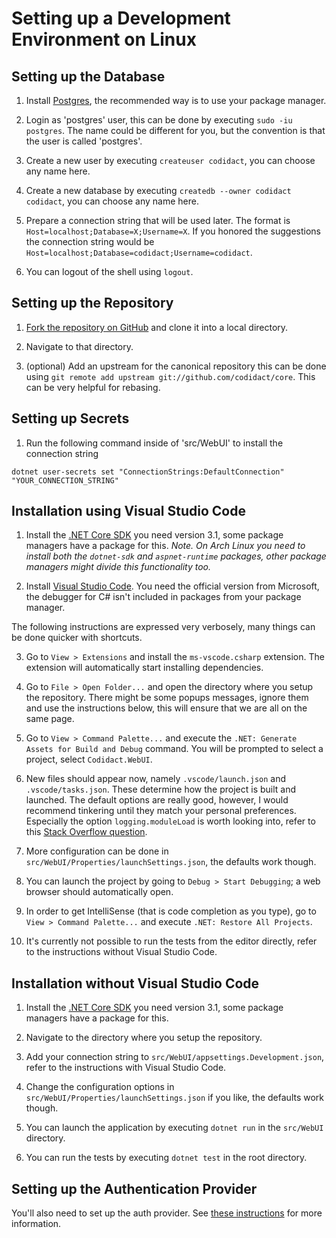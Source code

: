 # Setting up a Development Environment on Linux

## Setting up the Database

 1. Install [Postgres][4], the recommended way is to use your package manager.

 2. Login as 'postgres' user, this can be done by executing `sudo -iu postgres`. The name could be
    different for you, but the convention is that the user is called 'postgres'.

 3. Create a new user by executing `createuser codidact`, you can choose any name here.

 4. Create a new database by executing `createdb --owner codidact codidact`, you can choose
    any name here.

 5. Prepare a connection string that will be used later. The format is
    `Host=localhost;Database=X;Username=X`. If you honored the suggestions the connection
    string would be `Host=localhost;Database=codidact;Username=codidact`.

 6. You can logout of the shell using `logout`.

## Setting up the Repository

 1. [Fork the repository on GitHub][5] and clone it into a local directory.

 2. Navigate to that directory.

 3. (optional) Add an upstream for the canonical repository this can be done using
    `git remote add upstream git://github.com/codidact/core`. This can be very helpful for rebasing.

## Setting up Secrets

 1. Run the following command inside of 'src/WebUI' to install the connection string

  ```
  dotnet user-secrets set "ConnectionStrings:DefaultConnection" "YOUR_CONNECTION_STRING"
  ```

## Installation using Visual Studio Code

 1. Install the [.NET Core SDK][2] you need version 3.1, some package managers have a package for this.
    *Note. On Arch Linux you need to install both the `dotnet-sdk` and `aspnet-runtime` packages,
    other package managers might divide this functionality too.*

 2. Install [Visual Studio Code][3]. You need the official version from Microsoft, the debugger
    for C# isn't included in packages from your package manager.

The following instructions are expressed very verbosely, many things can be done quicker with
shortcuts.

 3. Go to `View > Extensions` and install the `ms-vscode.csharp` extension. The extension will
    automatically start installing dependencies.

 4. Go to `File > Open Folder...` and open the directory where you setup the repository. There might
    be some popups messages, ignore them and use the instructions below, this will ensure that we are
    all on the same page.

 5. Go to `View > Command Palette...` and execute the `.NET: Generate Assets for Build and Debug` command.
    You will be prompted to select a project, select `Codidact.WebUI`.

 6. New files should appear now, namely `.vscode/launch.json` and `.vscode/tasks.json`. These determine
    how the project is built and launched. The default options are really good, however, I would
    recommend tinkering until they match your personal preferences. Especially the option
    `logging.moduleLoad` is worth looking into, refer to this [Stack Overflow question][1].

 7. More configuration can be done in `src/WebUI/Properties/launchSettings.json`, the defaults work though.

 8. You can launch the project by going to `Debug > Start Debugging`; a web browser should automatically open.

 9. In order to get IntelliSense (that is code completion as you type), go to `View > Command Palette...` and execute
    `.NET: Restore All Projects`.

 10. It's currently not possible to run the tests from the editor directly, refer to the instructions without
    Visual Studio Code.


## Installation without Visual Studio Code

 1. Install the [.NET Core SDK][2] you need version 3.1, some package managers have a package for this.

 2. Navigate to the directory where you setup the repository.

 3. Add your connection string to `src/WebUI/appsettings.Development.json`, refer to the instructions
    with Visual Studio Code.

 4. Change the configuration options in `src/WebUI/Properties/launchSettings.json` if you like, the
    defaults work though.

 3. You can launch the application by executing `dotnet run` in the `src/WebUI` directory.

 4. You can run the tests by executing `dotnet test` in the root directory.
 
 ## Setting up the Authentication Provider
 
 You'll also need to set up the auth provider. See [these instructions](https://github.com/codidact/authentication/blob/develop/docs/development.md) for more information.

  [1]: https://stackoverflow.com/q/55683834/8746648
  [2]: https://dotnet.microsoft.com/download/dotnet-core/3.1
  [3]: https://code.visualstudio.com/
  [4]: https://www.postgresql.org/download/
  [5]: https://github.com/codidact/core
